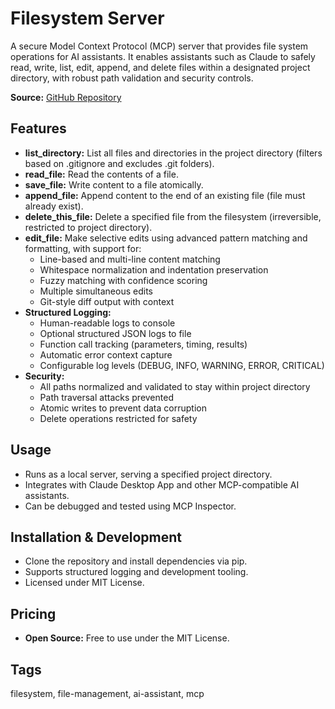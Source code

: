 # Filesystem Server

A secure Model Context Protocol (MCP) server that provides file system operations for AI assistants. It enables assistants such as Claude to safely read, write, list, edit, append, and delete files within a designated project directory, with robust path validation and security controls.

**Source:** [GitHub Repository](https://github.com/MarcusJellinghaus/mcp_server_filesystem)

## Features

- **list_directory:** List all files and directories in the project directory (filters based on .gitignore and excludes .git folders).
- **read_file:** Read the contents of a file.
- **save_file:** Write content to a file atomically.
- **append_file:** Append content to the end of an existing file (file must already exist).
- **delete_this_file:** Delete a specified file from the filesystem (irreversible, restricted to project directory).
- **edit_file:** Make selective edits using advanced pattern matching and formatting, with support for:
  - Line-based and multi-line content matching
  - Whitespace normalization and indentation preservation
  - Fuzzy matching with confidence scoring
  - Multiple simultaneous edits
  - Git-style diff output with context
- **Structured Logging:**
  - Human-readable logs to console
  - Optional structured JSON logs to file
  - Function call tracking (parameters, timing, results)
  - Automatic error context capture
  - Configurable log levels (DEBUG, INFO, WARNING, ERROR, CRITICAL)
- **Security:**
  - All paths normalized and validated to stay within project directory
  - Path traversal attacks prevented
  - Atomic writes to prevent data corruption
  - Delete operations restricted for safety

## Usage

- Runs as a local server, serving a specified project directory.
- Integrates with Claude Desktop App and other MCP-compatible AI assistants.
- Can be debugged and tested using MCP Inspector.

## Installation & Development

- Clone the repository and install dependencies via pip.
- Supports structured logging and development tooling.
- Licensed under MIT License.

## Pricing

- **Open Source:** Free to use under the MIT License.

## Tags

filesystem, file-management, ai-assistant, mcp